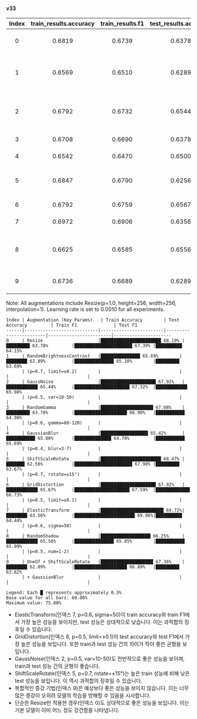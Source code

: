 #### v33
| Index | train_results.accuracy | train_results.f1 | test_results.accuracy | test_results.f1 | Augmentation | Parameters |
|:-----:|:----------------------:|:----------------:|:---------------------:|:---------------:|:-------------|:-----------|
| 0 | 0.6819 | 0.6739 | 0.6378 | 0.6415 | Resize | p=1.0, height=256, width=256, interpolation=1 |
| 1 | 0.6569 | 0.6510 | 0.6289 | 0.6369 | RandomBrightnessContrast | p=0.7, brightness_limit=(-0.2, 0.2), contrast_limit=(-0.2, 0.2), brightness_by_max=True |
| 2 | 0.6792 | 0.6732 | 0.6544 | 0.6598 | GaussNoise | p=0.5, var_limit=(10.0, 50.0), per_channel=True, mean=0.0, noise_scale_factor=1.0 |
| 3 | 0.6708 | 0.6690 | 0.6378 | 0.6498 | RandomGamma | p=0.6, gamma_limit=(80, 120) |
| 4 | 0.6542 | 0.6470 | 0.6500 | 0.6569 | GaussianBlur | p=0.4, blur_limit=(3, 7), sigma_limit=(0, 0) |
| 5 | 0.6847 | 0.6790 | 0.6256 | 0.6367 | ShiftScaleRotate | p=0.7, shift_limit=(-0.0625, 0.0625), scale_limit=(-0.1, 0.1), rotate_limit=(-15, 15) |
| 6 | 0.6792 | 0.6759 | 0.6567 | 0.6673 | GridDistortion | p=0.5, num_steps=5, distort_limit=(-0.1, 0.1) |
| 7 | 0.6972 | 0.6906 | 0.6356 | 0.6444 | ElasticTransform | p=0.6, alpha=1.0, sigma=50.0 |
| 8 | 0.6625 | 0.6585 | 0.6556 | 0.6599 | RandomShadow | p=0.5, shadow_roi=(0.0, 0.5, 1.0, 1.0), num_shadows_limit=(1, 2), shadow_dimension=5 |
| 9 | 0.6736 | 0.6689 | 0.6289 | 0.6382 | OneOf + ShiftScaleRotate + GaussianBlur | OneOf(p=0.7), ShiftScaleRotate(p=0.5), GaussianBlur(p=0.3) |

Note: All augmentations include Resize(p=1.0, height=256, width=256, interpolation=1). Learning rate is set to 0.0010 for all experiments.

```
Index | Augmentation (Key Params)   | Train Accuracy        | Test Accuracy         | Train F1              | Test F1
------|----------------------------|------------------------|------------------------|------------------------|----------------------
0     | Resize                     |███████████████████████ 68.19% |█████████ 63.78%         |██████████████████████ 67.39% |██████████ 64.15%
1     | RandomBrightnessContrast   |███████████████ 65.69%        |████████ 62.89%          |███████████████ 65.10%        |█████████ 63.69%
      | (p=0.7, limit=±0.2)        |                              |                          |                              |
2     | GaussNoise                 |█████████████████████ 67.92%   |████████████ 65.44%      |█████████████████████ 67.32%  |████████████ 65.98%
      | (p=0.5, var=10-50)         |                              |                          |                              |
3     | RandomGamma                |████████████████████ 67.08%    |█████████ 63.78%         |████████████████████ 66.90%   |███████████ 64.98%
      | (p=0.6, gamma=80-120)      |                              |                          |                              |
4     | GaussianBlur               |██████████████████ 65.42%      |███████████ 65.00%       |██████████████ 64.70%         |███████████ 65.69%
      | (p=0.4, blur=3-7)          |                              |                          |                              |
5     | ShiftScaleRotate           |███████████████████████ 68.47% |███████ 62.56%           |██████████████████████ 67.90% |█████████ 63.67%
      | (p=0.7, rotate=±15°)       |                              |                          |                              |
6     | GridDistortion             |█████████████████████ 67.92%   |████████████ 65.67%      |█████████████████████ 67.59%  |█████████████ 66.73%
      | (p=0.5, limit=±0.1)        |                              |                          |                              |
7     | ElasticTransform           |████████████████████████ 69.72%|████████ 63.56%          |███████████████████████ 69.06%|██████████ 64.44%
      | (p=0.6, sigma=50)          |                              |                          |                              |
8     | RandomShadow               |███████████████████ 66.25%     |████████████ 65.56%      |███████████████ 65.85%        |███████████ 65.99%
      | (p=0.5, num=1-2)           |                              |                          |                              |
9     | OneOf + ShiftScaleRotate   |████████████████████ 67.36%    |████████ 62.89%          |████████████████████ 66.89%   |█████████ 63.82%
      | + GaussianBlur             |                              |                          |                              |

Legend: Each █ represents approximately 0.5%
Base value for all bars: 60.00%
Maximum value: 75.00%
```


- ElasticTransform(인덱스 7, p=0.6, sigma=50)이 train accuracy와 train F1에서 가장 높은 성능을 보이지만, test 성능은 상대적으로 낮습니다. 이는 과적합의 징후일 수 있습니다.
- GridDistortion(인덱스 6, p=0.5, limit=±0.1)이 test accuracy와 test F1에서 가장 높은 성능을 보입니다. 또한 train과 test 성능 간의 차이가 작아 좋은 균형을 보입니다.
- GaussNoise(인덱스 2, p=0.5, var=10-50)도 전반적으로 좋은 성능을 보이며, train과 test 성능 간의 균형이 좋습니다.
- ShiftScaleRotate(인덱스 5, p=0.7, rotate=±15°)는 높은 train 성능에 비해 낮은 test 성능을 보입니다. 이 역시 과적합의 징후일 수 있습니다.
- 복합적인 증강 기법(인덱스 9)은 예상보다 좋은 성능을 보이지 않습니다. 이는 너무 많은 증강이 오히려 모델의 학습을 방해할 수 있음을 시사합니다.
- 단순한 Resize만 적용한 경우(인덱스 0)도 상대적으로 좋은 성능을 보입니다. 이는 기본 모델이 이미 어느 정도 강건함을 나타냅니다.
